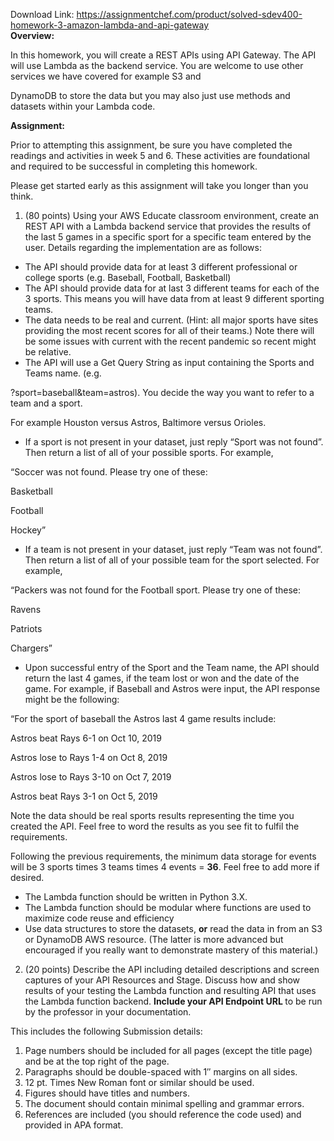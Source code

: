 Download Link: https://assignmentchef.com/product/solved-sdev400-homework-3-amazon-lambda-and-api-gateway
<br>
<strong>Overview: </strong>

In this homework, you will create a REST APIs using API Gateway. The API will use Lambda as the backend service. You are welcome to use other services we have covered for example S3 and

DynamoDB to store the data but you may also just use methods and datasets within your Lambda code.

<strong>Assignment: </strong>

Prior to attempting this assignment, be sure you have completed the readings and activities in week 5 and 6. These activities are foundational and required to be successful in completing this homework.

Please get started early as this assignment will take you longer than you think.

<ol>

 <li>(80 points) Using your AWS Educate classroom environment, create an REST API with a Lambda backend service that provides the results of the last 5 games in a specific sport for a specific team entered by the user. Details regarding the implementation are as follows:</li>

</ol>




<ul>

 <li>The API should provide data for at least 3 different professional or college sports (e.g. Baseball, Football, Basketball)</li>

 <li>The API should provide data for at last 3 different teams for each of the 3 sports. This means you will have data from at least 9 different sporting teams.</li>

 <li>The data needs to be real and current. (Hint: all major sports have sites providing the most recent scores for all of their teams.) Note there will be some issues with current with the recent pandemic so recent might be relative.</li>

 <li>The API will use a Get Query String as input containing the Sports and Teams name. (e.g.</li>

</ul>

?sport=baseball&amp;team=astros). You decide the way you want to refer to a team and a sport.

For example Houston versus Astros, Baltimore versus Orioles.

<ul>

 <li>If a sport is not present in your dataset, just reply “Sport was not found”. Then return a list of all of your possible sports. For example,</li>

</ul>

“Soccer was not found. Please try one of these:

Basketball

Football

Hockey”

<ul>

 <li>If a team is not present in your dataset, just reply “Team was not found”. Then return a list of all of your possible team for the sport selected. For example,</li>

</ul>

“Packers was not found for the Football sport. Please try one of these:

Ravens

Patriots

Chargers”

<ul>

 <li>Upon successful entry of the Sport and the Team name, the API should return the last 4 games, if the team lost or won and the date of the game. For example, if Baseball and Astros were input, the API response might be the following:</li>

</ul>

“For the sport of baseball the Astros last 4 game results include:

Astros beat Rays 6-1 on Oct 10, 2019

Astros lose to Rays 1-4 on Oct 8, 2019

Astros lose to Rays 3-10 on Oct 7, 2019

Astros beat Rays 3-1 on Oct 5, 2019




Note the data should be real sports results representing the time you created the API. Feel free to word the results as you see fit to fulfil the requirements.




Following the previous requirements, the minimum data storage for events will be 3 sports times 3 teams times 4 events = <strong>36</strong>. Feel free to add more if desired.

<ul>

 <li>The Lambda function should be written in Python 3.X.</li>

 <li>The Lambda function should be modular where functions are used to maximize code reuse and efficiency</li>

 <li>Use data structures to store the datasets, <strong>or</strong> read the data in from an S3 or DynamoDB AWS resource. (The latter is more advanced but encouraged if you really want to demonstrate mastery of this material.)</li>

</ul>

<ol start="2">

 <li>(20 points) Describe the API including detailed descriptions and screen captures of your API Resources and Stage. Discuss how and show results of your testing the Lambda function and resulting API that uses the Lambda function backend. <strong>Include your API Endpoint URL </strong>to be run by the professor in your documentation.</li>

</ol>

This includes the following Submission details:

<ol>

 <li>Page numbers should be included for all pages (except the title page) and be at the top right of the page.</li>

 <li>Paragraphs should be double-spaced with 1″ margins on all sides.</li>

 <li>12 pt. Times New Roman font or similar should be used.</li>

 <li>Figures should have titles and numbers.</li>

 <li>The document should contain minimal spelling and grammar errors.</li>

 <li>References are included (you should reference the code used) and provided in APA format.</li>

</ol>


